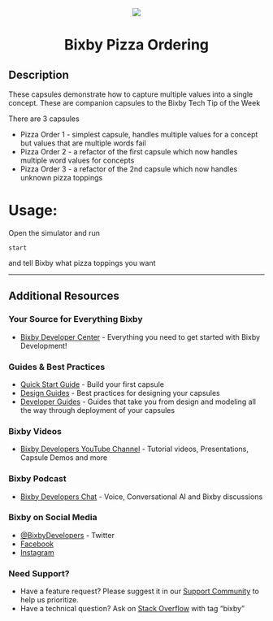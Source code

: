 <p align="Center">
  <img src="https://bixbydevelopers.com/dev/docs-assets/resources/dev-guide/bixby_logo_github-11221940070278028369.png">
  <br/>
  <h1 align="Center">Bixby Pizza Ordering</h1>
</p>

## Description

These capsules demonstrate how to capture multiple values into a single concept. These are companion capsules to the Bixby Tech Tip of the Week

There are 3 capsules
- Pizza Order 1 - simplest capsule, handles multiple values for a concept but values that are multiple words fail
- Pizza Order 2 - a refactor of the first capsule which now handles multiple word values for concepts
- Pizza Order 3 - a refactor of the 2nd capsule which now handles unknown pizza toppings

# Usage:

Open the simulator and run

 `start`

 and tell Bixby what pizza toppings you want

---

## Additional Resources

### Your Source for Everything Bixby

- [Bixby Developer Center](http://bixbydevelopers.com) - Everything you need to get started with Bixby Development!

### Guides & Best Practices

- [Quick Start Guide](https://bixbydevelopers.com/dev/docs/get-started/quick-start) - Build your first capsule
- [Design Guides](https://bixbydevelopers.com/dev/docs/dev-guide/design-guides) - Best practices for designing your capsules
- [Developer Guides](https://bixbydevelopers.com/dev/docs/dev-guide/developers) - Guides that take you from design and modeling all the way through deployment of your capsules

### Bixby Videos

- [Bixby Developers YouTube Channel](https://www.youtube.com/c/bixbydevelopers) - Tutorial videos, Presentations, Capsule Demos and more

### Bixby Podcast

- [Bixby Developers Chat](http://bixbydev.buzzsprout.com/) - Voice, Conversational AI and Bixby discussions

### Bixby on Social Media

- [@BixbyDevelopers](https://twitter.com/bixbydevelopers) - Twitter
- [Facebook](https://facebook.com/BixbyDevelopers)
- [Instagram](https://www.instagram.com/bixbydevelopers/)

### Need Support?

- Have a feature request? Please suggest it in our [Support Community](https://support.bixbydevelopers.com/hc/en-us/community/topics/360000183273-Feature-Requests) to help us prioritize.
- Have a technical question? Ask on [Stack Overflow](https://stackoverflow.com/questions/tagged/bixby) with tag “bixby”
